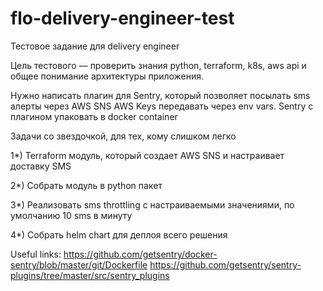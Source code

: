 # flo-delivery-engineer-test
Тестовое задание для delivery engineer

Цель тестового — проверить знания python, terraform, k8s, aws api и общее понимание архитектуры приложения.

Нужно написать плагин для Sentry, который позволяет посылать sms алерты через AWS SNS
AWS Keys передавать через env vars. Sentry с плагином упаковать в docker container

Задачи со звездочкой, для тех, кому слишком легко

1*) Terraform модуль, который создает AWS SNS и настраивает доставку SMS

2*) Собрать модуль в python пакет

3*) Реализовать sms throttling с настраиваемыми значениями, по умолчанию 10 sms в минуту

4*) Собрать helm chart для деплоя всего решения

Useful links:
https://github.com/getsentry/docker-sentry/blob/master/git/Dockerfile
https://github.com/getsentry/sentry-plugins/tree/master/src/sentry_plugins